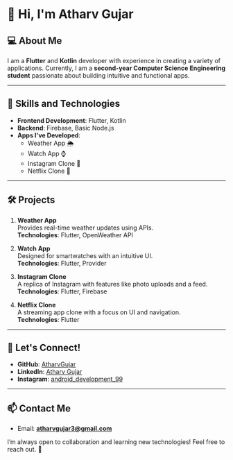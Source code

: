 # 👋 Hi, I'm Atharv Gujar

## 💻 About Me
I am a **Flutter** and **Kotlin** developer with experience in creating a variety of applications. Currently, I am a **second-year Computer Science Engineering student** passionate about building intuitive and functional apps.

---

## 🌟 Skills and Technologies
- **Frontend Development**: Flutter, Kotlin  
- **Backend**: Firebase, Basic Node.js  
- **Apps I've Developed**:
  - Weather App 🌦️
  - Watch App ⌚
  - Instagram Clone 📸
  - Netflix Clone 🎥

---

## 🛠️ Projects
1. **Weather App**  
   Provides real-time weather updates using APIs.  
   **Technologies**: Flutter, OpenWeather API  

2. **Watch App**  
   Designed for smartwatches with an intuitive UI.  
   **Technologies**: Flutter, Provider  

3. **Instagram Clone**  
   A replica of Instagram with features like photo uploads and a feed.  
   **Technologies**: Flutter, Firebase  

4. **Netflix Clone**  
   A streaming app clone with a focus on UI and navigation.  
   **Technologies**: Flutter  

---

## 🚀 Let's Connect!
- **GitHub**: [AtharvGujar](https://github.com/your-github-username)  
- **LinkedIn**: [Atharv Gujar](https://www.linkedin.com/in/atharv-gujar-354817239/)  
- **Instagram**: [android_development_99](https://instagram.com/android_development_99)  

---

## 📫 Contact Me
- Email: **atharvgujar3@gmail.com**

I’m always open to collaboration and learning new technologies! Feel free to reach out. 🚀
